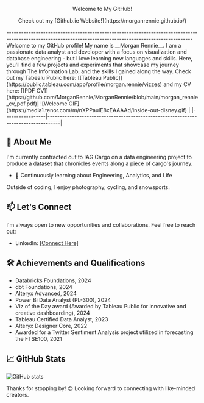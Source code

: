 
<p align="center"> Welcome to My GitHub! </p>
<p align="center"> Check out my [Github.ie Website!](https://morganrennie.github.io/)</p>
----------------------------------------------------------------------------------------------------------------------------------------------------------
Welcome to my GitHub profile! My name is __Morgan Rennie__. I am a passionate data analyst and developer with a focus on visualization and database engineering - but I love learning new languages and skills. Here, you'll find a few projects and experiments that showcase my journey through The Information Lab, and the skills I gained along the way.  Check out my Tabealu Public here: [[Tableau Public]](https://public.tableau.com/app/profile/morgan.rennie/vizzes) and my CV here: [[PDF CV]](https://github.com/MorganRennie/MorganRennie/blob/main/morgan_rennie_cv_pdf.pdf)| ![Welcome GIF](https://media1.tenor.com/m/nXPPaulE8xEAAAAd/inside-out-disney.gif) |
|-----------------|-----------------------------------------------------------------------------------|

## 🚀 About Me
I'm currently contracted out to IAG Cargo on a data engineering project to produce a dataset that chronicles events along a piece of cargo's journey.
- 🌱 Continuously learning about Engineering, Analytics, and Life

Outside of coding, I enjoy photography, cycling, and snowsports. 

## 📫 Let's Connect
I'm always open to new opportunities and collaborations. Feel free to reach out:
- LinkedIn: [[Connect Here]](https://www.linkedin.com/in/morgan-rennie/)

## 🛠️ Achievements and Qualifications
- Databricks Foundations, 2024
- dbt Foundations, 2024
- Alteryx Advanced, 2024
- Power Bi Data Analyst (PL-300), 2024
- Viz of the Day award (Awarded by Tableau Public for innovative and creative dashboarding), 2024
- Tableau Certified Data Analyst, 2023
- Alteryx Designer Core, 2022
- Awarded for a Twitter Sentiment Analysis project utilized in forecasting the FTSE100, 2021


## 📈 GitHub Stats
![GitHub stats](https://github-readme-stats.vercel.app/api?username=MorganRennie&show_icons=true&theme=default)


Thanks for stopping by! 😊 Looking forward to connecting with like-minded creators.
